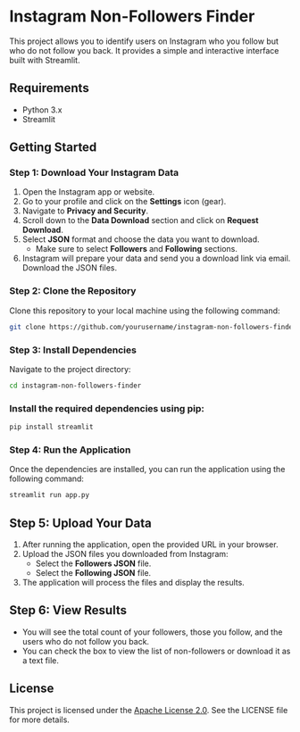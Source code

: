 # Instagram Non-Followers Finder

This project allows you to identify users on Instagram who you follow but who do not follow you back. It provides a simple and interactive interface built with Streamlit.

## Requirements

- Python 3.x
- Streamlit

## Getting Started

### Step 1: Download Your Instagram Data

1. Open the Instagram app or website.
2. Go to your profile and click on the **Settings** icon (gear).
3. Navigate to **Privacy and Security**.
4. Scroll down to the **Data Download** section and click on **Request Download**.
5. Select **JSON** format and choose the data you want to download. 
   - Make sure to select **Followers** and **Following** sections.
6. Instagram will prepare your data and send you a download link via email. Download the JSON files.

### Step 2: Clone the Repository

Clone this repository to your local machine using the following command:

```bash
git clone https://github.com/yourusername/instagram-non-followers-finder.git
```
### Step 3: Install Dependencies
Navigate to the project directory:

```bash
cd instagram-non-followers-finder
```
### Install the required dependencies using pip:
```bash
pip install streamlit
```

### Step 4: Run the Application
Once the dependencies are installed, you can run the application using the following command:
```bash
streamlit run app.py
```

## Step 5: Upload Your Data

1. After running the application, open the provided URL in your browser.
2. Upload the JSON files you downloaded from Instagram:
   - Select the **Followers JSON** file.
   - Select the **Following JSON** file.
3. The application will process the files and display the results.

## Step 6: View Results

- You will see the total count of your followers, those you follow, and the users who do not follow you back.
- You can check the box to view the list of non-followers or download it as a text file.

## License

This project is licensed under the [Apache License 2.0](https://www.apache.org/licenses/LICENSE-2.0). See the LICENSE file for more details.





